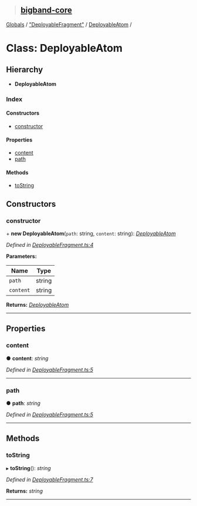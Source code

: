 > ## [bigband-core](../README.md)

[Globals](../globals.md) / ["DeployableFragment"](../modules/_deployablefragment_.md) / [DeployableAtom](_deployablefragment_.deployableatom.md) /

# Class: DeployableAtom

## Hierarchy

* **DeployableAtom**

### Index

#### Constructors

* [constructor](_deployablefragment_.deployableatom.md#constructor)

#### Properties

* [content](_deployablefragment_.deployableatom.md#content)
* [path](_deployablefragment_.deployableatom.md#path)

#### Methods

* [toString](_deployablefragment_.deployableatom.md#tostring)

## Constructors

###  constructor

\+ **new DeployableAtom**(`path`: string, `content`: string): *[DeployableAtom](_deployablefragment_.deployableatom.md)*

*Defined in [DeployableFragment.ts:4](https://github.com/imaman/bigband/blob/6553ebb/packages/core/src/DeployableFragment.ts#L4)*

**Parameters:**

Name | Type |
------ | ------ |
`path` | string |
`content` | string |

**Returns:** *[DeployableAtom](_deployablefragment_.deployableatom.md)*

___

## Properties

###  content

● **content**: *string*

*Defined in [DeployableFragment.ts:5](https://github.com/imaman/bigband/blob/6553ebb/packages/core/src/DeployableFragment.ts#L5)*

___

###  path

● **path**: *string*

*Defined in [DeployableFragment.ts:5](https://github.com/imaman/bigband/blob/6553ebb/packages/core/src/DeployableFragment.ts#L5)*

___

## Methods

###  toString

▸ **toString**(): *string*

*Defined in [DeployableFragment.ts:7](https://github.com/imaman/bigband/blob/6553ebb/packages/core/src/DeployableFragment.ts#L7)*

**Returns:** *string*

___